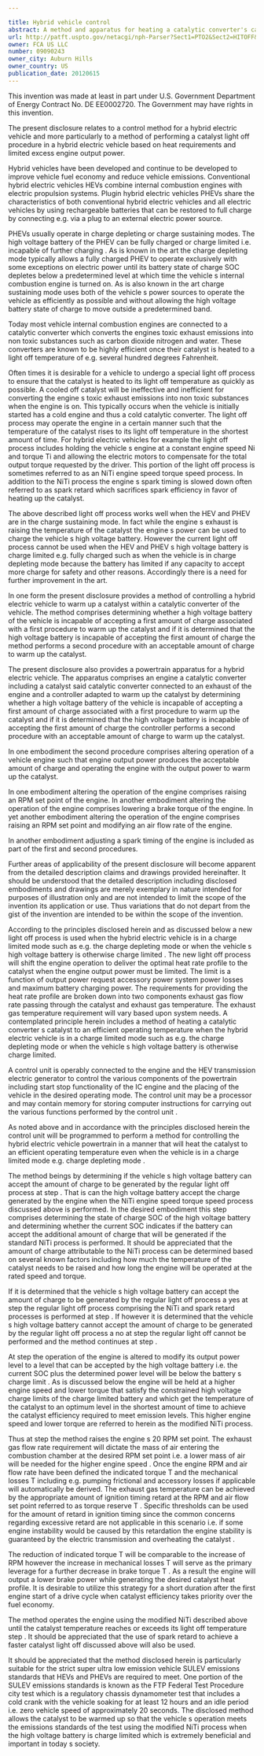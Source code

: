 ```yaml
---

title: Hybrid vehicle control
abstract: A method and apparatus for heating a catalytic converter's catalyst to an efficient operating temperature in a hybrid electric vehicle when the vehicle is in a charge limited mode such as e.g., the charge depleting mode or when the vehicle's high voltage battery is otherwise charge limited. The method and apparatus determine whether a high voltage battery of the vehicle is incapable of accepting a first amount of charge associated with a first procedure to warm-up the catalyst. If it is determined that the high voltage battery is incapable of accepting the first amount of charge, a second procedure with an acceptable amount of charge is performed to warm-up the catalyst.
url: http://patft.uspto.gov/netacgi/nph-Parser?Sect1=PTO2&Sect2=HITOFF&p=1&u=%2Fnetahtml%2FPTO%2Fsearch-adv.htm&r=1&f=G&l=50&d=PALL&S1=09090243&OS=09090243&RS=09090243
owner: FCA US LLC
number: 09090243
owner_city: Auburn Hills
owner_country: US
publication_date: 20120615
---
```

This invention was made at least in part under U.S. Government Department of Energy Contract No. DE EE0002720. The Government may have rights in this invention.

The present disclosure relates to a control method for a hybrid electric vehicle and more particularly to a method of performing a catalyst light off procedure in a hybrid electric vehicle based on heat requirements and limited excess engine output power.

Hybrid vehicles have been developed and continue to be developed to improve vehicle fuel economy and reduce vehicle emissions. Conventional hybrid electric vehicles HEVs combine internal combustion engines with electric propulsion systems. Plugin hybrid electric vehicles PHEVs share the characteristics of both conventional hybrid electric vehicles and all electric vehicles by using rechargeable batteries that can be restored to full charge by connecting e.g. via a plug to an external electric power source.

PHEVs usually operate in charge depleting or charge sustaining modes. The high voltage battery of the PHEV can be fully charged or charge limited i.e. incapable of further charging . As is known in the art the charge depleting mode typically allows a fully charged PHEV to operate exclusively with some exceptions on electric power until its battery state of charge SOC depletes below a predetermined level at which time the vehicle s internal combustion engine is turned on. As is also known in the art charge sustaining mode uses both of the vehicle s power sources to operate the vehicle as efficiently as possible and without allowing the high voltage battery state of charge to move outside a predetermined band.

Today most vehicle internal combustion engines are connected to a catalytic converter which converts the engines toxic exhaust emissions into non toxic substances such as carbon dioxide nitrogen and water. These converters are known to be highly efficient once their catalyst is heated to a light off temperature of e.g. several hundred degrees Fahrenheit.

Often times it is desirable for a vehicle to undergo a special light off process to ensure that the catalyst is heated to its light off temperature as quickly as possible. A cooled off catalyst will be ineffective and inefficient for converting the engine s toxic exhaust emissions into non toxic substances when the engine is on. This typically occurs when the vehicle is initially started has a cold engine and thus a cold catalytic converter. The light off process may operate the engine in a certain manner such that the temperature of the catalyst rises to its light off temperature in the shortest amount of time. For hybrid electric vehicles for example the light off process includes holding the vehicle s engine at a constant engine speed Ni and torque Ti and allowing the electric motors to compensate for the total output torque requested by the driver. This portion of the light off process is sometimes referred to as an NiTi engine speed torque speed process. In addition to the NiTi process the engine s spark timing is slowed down often referred to as spark retard which sacrifices spark efficiency in favor of heating up the catalyst.

The above described light off process works well when the HEV and PHEV are in the charge sustaining mode. In fact while the engine s exhaust is raising the temperature of the catalyst the engine s power can be used to charge the vehicle s high voltage battery. However the current light off process cannot be used when the HEV and PHEV s high voltage battery is charge limited e.g. fully charged such as when the vehicle is in charge depleting mode because the battery has limited if any capacity to accept more charge for safety and other reasons. Accordingly there is a need for further improvement in the art.

In one form the present disclosure provides a method of controlling a hybrid electric vehicle to warm up a catalyst within a catalytic converter of the vehicle. The method comprises determining whether a high voltage battery of the vehicle is incapable of accepting a first amount of charge associated with a first procedure to warm up the catalyst and if it is determined that the high voltage battery is incapable of accepting the first amount of charge the method performs a second procedure with an acceptable amount of charge to warm up the catalyst.

The present disclosure also provides a powertrain apparatus for a hybrid electric vehicle. The apparatus comprises an engine a catalytic converter including a catalyst said catalytic converter connected to an exhaust of the engine and a controller adapted to warm up the catalyst by determining whether a high voltage battery of the vehicle is incapable of accepting a first amount of charge associated with a first procedure to warm up the catalyst and if it is determined that the high voltage battery is incapable of accepting the first amount of charge the controller performs a second procedure with an acceptable amount of charge to warm up the catalyst.

In one embodiment the second procedure comprises altering operation of a vehicle engine such that engine output power produces the acceptable amount of charge and operating the engine with the output power to warm up the catalyst.

In one embodiment altering the operation of the engine comprises raising an RPM set point of the engine. In another embodiment altering the operation of the engine comprises lowering a brake torque of the engine. In yet another embodiment altering the operation of the engine comprises raising an RPM set point and modifying an air flow rate of the engine.

In another embodiment adjusting a spark timing of the engine is included as part of the first and second procedures.

Further areas of applicability of the present disclosure will become apparent from the detailed description claims and drawings provided hereinafter. It should be understood that the detailed description including disclosed embodiments and drawings are merely exemplary in nature intended for purposes of illustration only and are not intended to limit the scope of the invention its application or use. Thus variations that do not depart from the gist of the invention are intended to be within the scope of the invention.

According to the principles disclosed herein and as discussed below a new light off process is used when the hybrid electric vehicle is in a charge limited mode such as e.g. the charge depleting mode or when the vehicle s high voltage battery is otherwise charge limited . The new light off process will shift the engine operation to deliver the optimal heat rate profile to the catalyst when the engine output power must be limited. The limit is a function of output power request accessory power system power losses and maximum battery charging power. The requirements for providing the heat rate profile are broken down into two components exhaust gas flow rate passing through the catalyst and exhaust gas temperature. The exhaust gas temperature requirement will vary based upon system needs. A contemplated principle herein includes a method of heating a catalytic converter s catalyst to an efficient operating temperature when the hybrid electric vehicle is in a charge limited mode such as e.g. the charge depleting mode or when the vehicle s high voltage battery is otherwise charge limited.

A control unit is operably connected to the engine and the HEV transmission electric generator to control the various components of the powertrain including start stop functionality of the IC engine and the placing of the vehicle in the desired operating mode. The control unit may be a processor and may contain memory for storing computer instructions for carrying out the various functions performed by the control unit .

As noted above and in accordance with the principles disclosed herein the control unit will be programmed to perform a method for controlling the hybrid electric vehicle powertrain in a manner that will heat the catalyst to an efficient operating temperature even when the vehicle is in a charge limited mode e.g. charge depleting mode .

The method beings by determining if the vehicle s high voltage battery can accept the amount of charge to be generated by the regular light off process at step . That is can the high voltage battery accept the charge generated by the engine when the NiTi engine speed torque speed process discussed above is performed. In the desired embodiment this step comprises determining the state of charge SOC of the high voltage battery and determining whether the current SOC indicates if the battery can accept the additional amount of charge that will be generated if the standard NiTi process is performed. It should be appreciated that the amount of charge attributable to the NiTi process can be determined based on several known factors including how much the temperature of the catalyst needs to be raised and how long the engine will be operated at the rated speed and torque.

If it is determined that the vehicle s high voltage battery can accept the amount of charge to be generated by the regular light off process a yes at step the regular light off process comprising the NiTi and spark retard processes is performed at step . If however it is determined that the vehicle s high voltage battery cannot accept the amount of charge to be generated by the regular light off process a no at step the regular light off cannot be performed and the method continues at step .

At step the operation of the engine is altered to modify its output power level to a level that can be accepted by the high voltage battery i.e. the current SOC plus the determined power level will be below the battery s charge limit . As is discussed below the engine will be held at a higher engine speed and lower torque that satisfy the constrained high voltage charge limits of the charge limited battery and which get the temperature of the catalyst to an optimum level in the shortest amount of time to achieve the catalyst efficiency required to meet emission levels. This higher engine speed and lower torque are referred to herein as the modified NiTi process. 

Thus at step the method raises the engine s 20 RPM set point. The exhaust gas flow rate requirement will dictate the mass of air entering the combustion chamber at the desired RPM set point i.e. a lower mass of air will be needed for the higher engine speed . Once the engine RPM and air flow rate have been defined the indicated torque T and the mechanical losses T including e.g. pumping frictional and accessory losses if applicable will automatically be derived. The exhaust gas temperature can be achieved by the appropriate amount of ignition timing retard at the RPM and air flow set point referred to as torque reserve T . Specific thresholds can be used for the amount of retard in ignition timing since the common concerns regarding excessive retard are not applicable in this scenario i.e. if some engine instability would be caused by this retardation the engine stability is guaranteed by the electric transmission and overheating the catalyst .

The reduction of indicated torque T will be comparable to the increase of RPM however the increase in mechanical losses T will serve as the primary leverage for a further decrease in brake torque T . As a result the engine will output a lower brake power while generating the desired catalyst heat profile. It is desirable to utilize this strategy for a short duration after the first engine start of a drive cycle when catalyst efficiency takes priority over the fuel economy.

The method operates the engine using the modified NiTi described above until the catalyst temperature reaches or exceeds its light off temperature step . It should be appreciated that the use of spark retard to achieve a faster catalyst light off discussed above will also be used.

It should be appreciated that the method disclosed herein is particularly suitable for the strict super ultra low emission vehicle SULEV emissions standards that HEVs and PHEVs are required to meet. One portion of the SULEV emissions standards is known as the FTP Federal Test Procedure city test which is a regulatory chassis dynamometer test that includes a cold crank with the vehicle soaking for at least 12 hours and an idle period i.e. zero vehicle speed of approximately 20 seconds. The disclosed method allows the catalyst to be warmed up so that the vehicle s operation meets the emissions standards of the test using the modified NiTi process when the high voltage battery is charge limited which is extremely beneficial and important in today s society.

